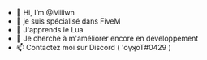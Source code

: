 - 👋 Hi, I’m @Miiiwn
- 👀 je suis spécialisé dans FiveM
- 🌱 J'apprends le Lua
- 💞️ Je cherche à m'améliorer encore en développement
- 📫 Contactez moi sur Discord ( 'oγʞoT#0429 ) 

<!---
Miiiwn/Miiiwn is a ✨ special ✨ repository because its `README.md` (this file) appears on your GitHub profile.
You can click the Preview link to take a look at your changes.
--->
